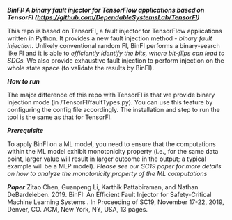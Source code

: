 ***BinFI: A binary fault injector for TensorFlow applications based on TensorFI (https://github.com/DependableSystemsLab/TensorFI)***
 
This repo is based on TensorFI, a fault injector for TensorFlow applications written in Python. It provides a new fault injection method - *binary fault injection*. Unlikely conventional random FI, BinFI performs a binary-search like FI and it is able to *efficiently identify the bits, where bit-flips can lead to SDCs.* We also provide exhaustive fault injection to perform injection on the whole state space (to validate the results by BinFI).

***How to run***

The major difference of this repo with TensorFI is that we provide binary injection mode (in /TensorFI/faultTypes.py). You can use this feature by configuring the config file accordingly. The installation and step to run the tool is the same as that for TensorFI.

***Prerequisite***

To apply BinFI on a ML model, you need to ensure that the computations within the ML model exhibit monotonicity property (i.e., for the same data point, larger value will result in larger outcome in the output; a typical example will be a MLP model). *Please see our SC19 paper for more details on how to analyze the monotonicity property of the ML computations*


***Paper***
Zitao Chen, Guanpeng Li, Karthik Pattabiraman, and Nathan DeBardeleben. 2019. BinFI: An Efficient Fault Injector for Safety-Critical Machine Learning Systems . In Proceeding of SC19, November 17-22, 2019, Denver, CO. ACM, New York, NY, USA, 13 pages.


